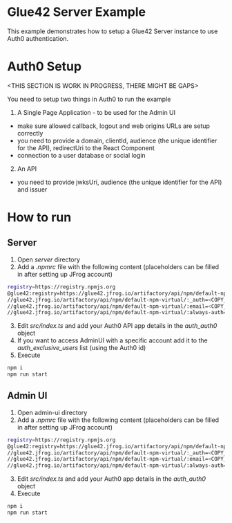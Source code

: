 # Glue42 Server Example

This example demonstrates how to setup a Glue42 Server instance to use Auth0 authentication.

# Auth0 Setup

<THIS SECTION IS WORK IN PROGRESS, THERE MIGHT BE GAPS>
 
You need to setup two things in Auth0 to run the example

1. A Single Page Application - to be used for the Admin UI
 * make sure allowed callback, logout and web origins URLs are setup correctly 
 * you need to provide a domain, clientId, audience (the unique identifier for the API), redirectUri to the React Component
 * connection to a user database or social login

2. An API 
 * you need to provide jwksUri, audience (the unique identifier for the API) and issuer
    
# How to run

## Server

1. Open *server* directory
1. Add a *.npmrc* file with the following content (placeholders can be filled in after setting up JFrog account)
```sh
registry=https://registry.npmjs.org
@glue42:registry=https://glue42.jfrog.io/artifactory/api/npm/default-npm-virtual/
//glue42.jfrog.io/artifactory/api/npm/default-npm-virtual/:_auth=<COPY_FROM_JFROG_SETUP>
//glue42.jfrog.io/artifactory/api/npm/default-npm-virtual/:email=<COPY_FROM_JFROG_SETUP>
//glue42.jfrog.io/artifactory/api/npm/default-npm-virtual/:always-auth=true
```
3. Edit *src/index.ts* and add your Auth0 API app details in the *auth_auth0* object
4. If you want to access AdminUI with a specific account add it to the *auth_exclusive_users* list (using the Auth0 id)
5. Execute 
```sh
npm i
npm run start
```

## Admin UI

1. Open admin-ui directory
1. Add a *.npmrc* file with the following content (placeholders can be filled in after setting up JFrog account)
```sh
registry=https://registry.npmjs.org
@glue42:registry=https://glue42.jfrog.io/artifactory/api/npm/default-npm-virtual/
//glue42.jfrog.io/artifactory/api/npm/default-npm-virtual/:_auth=<COPY_FROM_JFROG_SETUP>
//glue42.jfrog.io/artifactory/api/npm/default-npm-virtual/:email=<COPY_FROM_JFROG_SETUP>
//glue42.jfrog.io/artifactory/api/npm/default-npm-virtual/:always-auth=true
```
3. Edit *src/index.ts* and add your Auth0 app details in the *auth_auth0* object
4. Execute 
```sh
npm i
npm run start
```


